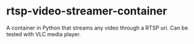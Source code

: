 # rtsp-video-streamer-container
A container in Python that streams any video through a RTSP uri. Can be tested with VLC media player.
